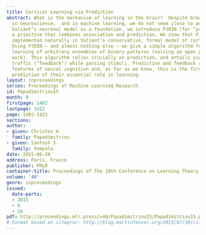 ```yaml
---
title: Cortical Learning via Prediction
abstract: What is the mechanism of learning in the brain?  Despite breathtaking advances
  in neuroscience,  and in machine learning, we do not seem close to an answer.  Using
  Valiant’s neuronal model as a foundation, we introduce PJOIN (for “predictive join"),
  a primitive that combines association and prediction. We show that PJOIN can be
  implemented naturally in Valiant’s conservative, formal model of cortical computation.
  Using PJOIN — and almost nothing else — we give a simple algorithm for unsupervised
  learning of arbitrary ensembles of binary patterns (solving an open problem in Valiant’s
  work). This algorithm relies crucially on prediction, and entails significant downward
  traffic (“feedback") while parsing stimuli. Prediction and feedback are well-known
  features of neural cognition and, as far as we know, this is the first theoretical
  prediction of their essential role in learning.
layout: inproceedings
series: Proceedings of Machine Learning Research
id: Papadimitriou15
month: 0
firstpage: 1402
lastpage: 1422
page: 1402-1422
sections: 
author:
- given: Christos H.
  family: Papadimitriou
- given: Santosh S.
  family: Vempala
date: 2015-06-26
address: Paris, France
publisher: PMLR
container-title: Proceedings of The 28th Conference on Learning Theory
volume: '40'
genre: inproceedings
issued:
  date-parts:
  - 2015
  - 6
  - 26
pdf: http://proceedings.mlr.press/v40/Papadimitriou15/Papadimitriou15.pdf
# Format based on citeproc: http://blog.martinfenner.org/2013/07/30/citeproc-yaml-for-bibliographies/
---
```

